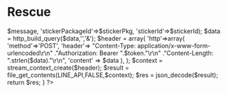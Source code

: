 # Rescue
<?php
 $token = "KbSXYUz9Gd65RB7RCoNQ1Eu89lpqMxOc8lVXHN3xEjl";

 $mes = $_GET['mes'];
 $stickerPkg = 3; //stickerPackageId
$stickerId = 240; //stickerId

 define('LINE_API',"https://notify-api.line.me/api/notify");  

 $res = notify_message($mes,$stickerPkg,$stickerId,$token);

 print_r($res);

 function notify_message($message,$stickerPkg,$stickerId,$token){

  $data = array('message' => $message,
  'stickerPackageId'=>$stickerPkg,
      'stickerId'=>$stickerId);

  $data = http_build_query($data,'','&');

  $header = array( 

          'http'=>array(

             'method'=>'POST',

             'header'=> "Content-Type: application/x-www-form-urlencoded\r\n"

                       ."Authorization: Bearer ".$token."\r\n"

                       ."Content-Length: ".strlen($data)."\r\n",

             'content' => $data

          ),

  );

  $context = stream_context_create($header);

  $result = file_get_contents(LINE_API,FALSE,$context);

  $res = json_decode($result);

  return $res;

 }
 ?>
